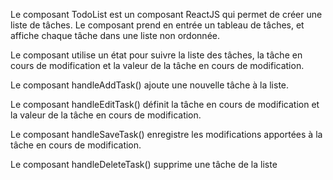 Le composant TodoList est un composant ReactJS qui permet de créer une liste de tâches. Le composant prend en entrée un tableau de tâches, et affiche chaque tâche dans une liste non ordonnée.

Le composant utilise un état pour suivre la liste des tâches, la tâche en cours de modification et la valeur de la tâche en cours de modification.

Le composant handleAddTask() ajoute une nouvelle tâche à la liste.

Le composant handleEditTask() définit la tâche en cours de modification et la valeur de la tâche en cours de modification.

Le composant handleSaveTask() enregistre les modifications apportées à la tâche en cours de modification.

Le composant handleDeleteTask() supprime une tâche de la liste